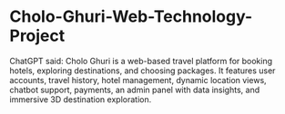 # Cholo-Ghuri-Web-Technology-Project
ChatGPT said: Cholo Ghuri is a web-based travel platform for booking hotels, exploring destinations, and choosing packages. It features user accounts, travel history, hotel management, dynamic location views, chatbot support, payments, an admin panel with data insights, and immersive 3D destination exploration.
